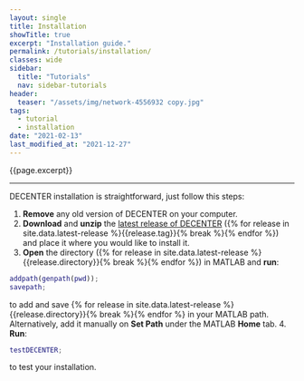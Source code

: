 ```yaml
---
layout: single
title: Installation
showTitle: true
excerpt: "Installation guide."
permalink: /tutorials/installation/
classes: wide
sidebar:
  title: "Tutorials"
  nav: sidebar-tutorials
header:
  teaser: "/assets/img/network-4556932 copy.jpg"
tags:
  - tutorial
  - installation
date: "2021-02-13"
last_modified_at: "2021-12-27"
---
```

{{page.excerpt}}

***

DECENTER installation is straightforward, just follow this steps:
1. **Remove** any old version of DECENTER on your computer.
2. **Download** and **unzip** the <a target= 'blank' href= "/download/">latest release of DECENTER</a> ({% for release in site.data.latest-release %}{{release.tag}}{% break %}{% endfor %}) and place it where you would like to install it.
3. **Open** the directory ({% for release in site.data.latest-release %}{{release.directory}}{% break %}{% endfor %}) in MATLAB and **run**:
~~~ m
addpath(genpath(pwd));
savepath;
~~~
to add and save {% for release in site.data.latest-release %}{{release.directory}}{% break %}{% endfor %} in your MATLAB path. Alternatively, add it manually on **Set Path** under the MATLAB **Home** tab.
4. **Run**:
~~~ m
testDECENTER;
~~~
to test your installation.
